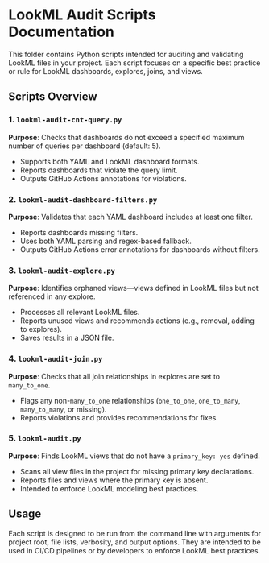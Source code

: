 # LookML Audit Scripts Documentation

This folder contains Python scripts intended for auditing and validating LookML files in your project. Each script focuses on a specific best practice or rule for LookML dashboards, explores, joins, and views.

## Scripts Overview

### 1. `lookml-audit-cnt-query.py`
**Purpose**: Checks that dashboards do not exceed a specified maximum number of queries per dashboard (default: 5).
- Supports both YAML and LookML dashboard formats.
- Reports dashboards that violate the query limit.
- Outputs GitHub Actions annotations for violations.

### 2. `lookml-audit-dashboard-filters.py`
**Purpose**: Validates that each YAML dashboard includes at least one filter.
- Reports dashboards missing filters.
- Uses both YAML parsing and regex-based fallback.
- Outputs GitHub Actions error annotations for dashboards without filters.

### 3. `lookml-audit-explore.py`
**Purpose**: Identifies orphaned views—views defined in LookML files but not referenced in any explore.
- Processes all relevant LookML files.
- Reports unused views and recommends actions (e.g., removal, adding to explores).
- Saves results in a JSON file.

### 4. `lookml-audit-join.py`
**Purpose**: Checks that all join relationships in explores are set to `many_to_one`.
- Flags any non-`many_to_one` relationships (`one_to_one`, `one_to_many`, `many_to_many`, or missing).
- Reports violations and provides recommendations for fixes.

### 5. `lookml-audit.py`
**Purpose**: Finds LookML views that do not have a `primary_key: yes` defined.
- Scans all view files in the project for missing primary key declarations.
- Reports files and views where the primary key is absent.
- Intended to enforce LookML modeling best practices.

## Usage

Each script is designed to be run from the command line with arguments for project root, file lists, verbosity, and output options. They are intended to be used in CI/CD pipelines or by developers to enforce LookML best practices.
